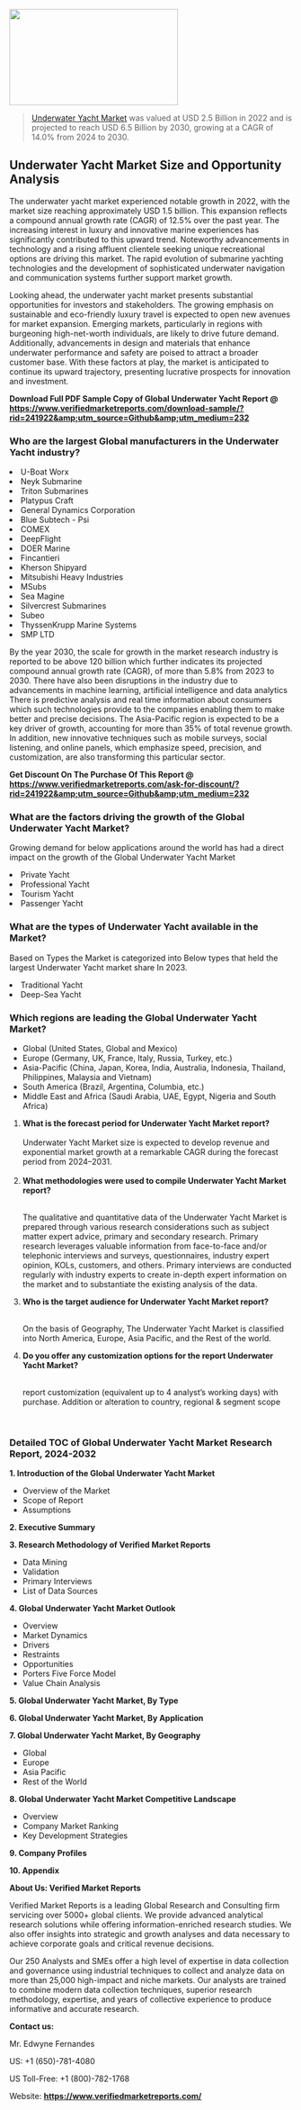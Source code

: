 <img src="https://ffe5etoiles.com/wp-content/uploads/2024/12/MST1-300x171.png" alt="" width="300" height="171" class="alignnone size-medium wp-image-20088" /><blockquote><p><p><a href="https://www.verifiedmarketreports.com/download-sample/?rid=241922&utm_source=Github&utm_medium=232" target="_blank">Underwater Yacht Market</a> was valued at USD 2.5 Billion in 2022 and is projected to reach USD 6.5 Billion by 2030, growing at a CAGR of 14.0% from 2024 to 2030.</p></blockquote><p><h2>Underwater Yacht Market Size and Opportunity Analysis</h2> <p>The underwater yacht market experienced notable growth in 2022, with the market size reaching approximately USD 1.5 billion. This expansion reflects a compound annual growth rate (CAGR) of 12.5% over the past year. The increasing interest in luxury and innovative marine experiences has significantly contributed to this upward trend. Noteworthy advancements in technology and a rising affluent clientele seeking unique recreational options are driving this market. The rapid evolution of submarine yachting technologies and the development of sophisticated underwater navigation and communication systems further support market growth.</p> <p>Looking ahead, the underwater yacht market presents substantial opportunities for investors and stakeholders. The growing emphasis on sustainable and eco-friendly luxury travel is expected to open new avenues for market expansion. Emerging markets, particularly in regions with burgeoning high-net-worth individuals, are likely to drive future demand. Additionally, advancements in design and materials that enhance underwater performance and safety are poised to attract a broader customer base. With these factors at play, the market is anticipated to continue its upward trajectory, presenting lucrative prospects for innovation and investment.</p> </p><p class=""><strong>Download Full PDF Sample Copy of Global Underwater Yacht Report @ <a href="https://www.verifiedmarketreports.com/download-sample/?rid=241922&amp;utm_source=Github&amp;utm_medium=232" target="_blank">https://www.verifiedmarketreports.com/download-sample/?rid=241922&amp;utm_source=Github&amp;utm_medium=232</a></strong></p><h3 id="" class="">Who are the largest Global manufacturers in the Underwater Yacht industry?</h3><p><li>U-Boat Worx</li><li> Neyk Submarine</li><li> Triton Submarines</li><li> Platypus Craft</li><li> General Dynamics Corporation</li><li> Blue Subtech - Psi</li><li> COMEX</li><li> DeepFlight</li><li> DOER Marine</li><li> Fincantieri</li><li> Kherson Shipyard</li><li> Mitsubishi Heavy Industries</li><li> MSubs</li><li> Sea Magine</li><li> Silvercrest Submarines</li><li> Subeo</li><li> ThyssenKrupp Marine Systems</li><li> SMP LTD</li></p><div class=""><div class="" dir="" data-message-author-role="" data-message-id="" data-message-model-slug=""><div class=""><div class=""><div class=""><div class="" dir="" data-message-author-role="" data-message-id="" data-message-model-slug=""><div class=""><div class=""><p>By the year 2030, the scale for growth in the market research industry is reported to be above 120 billion which further indicates its projected compound annual growth rate (CAGR), of more than 5.8% from 2023 to 2030. There have also been disruptions in the industry due to advancements in machine learning, artificial intelligence and data analytics There is predictive analysis and real time information about consumers which such technologies provide to the companies enabling them to make better and precise decisions. The Asia-Pacific region is expected to be a key driver of growth, accounting for more than 35% of total revenue growth. In addition, new innovative techniques such as mobile surveys, social listening, and online panels, which emphasize speed, precision, and customization, are also transforming this particular sector.</p><p><strong>Get Discount On The Purchase Of This Report @&nbsp; <a href="https://www.verifiedmarketreports.com/ask-for-discount/?rid=241922&amp;utm_source=Github&amp;utm_medium=232" target="_blank">https://www.verifiedmarketreports.com/ask-for-discount/?rid=241922&amp;utm_source=Github&amp;utm_medium=232</a></strong></p></div></div></div></div></div></div></div></div><h3 id="" class="">What are the factors driving the growth of the Global Underwater Yacht Market?</h3><p id="" class="">Growing demand for below applications around the world has had a direct impact on the growth of the Global Underwater Yacht Market</p><p id="" class=""><li>Private Yacht</li><li> Professional Yacht</li><li> Tourism Yacht</li><li> Passenger Yacht</li></p><h3 id="" class="">What are the types of Underwater Yacht available in the Market?</h3><p id="" class="">Based on Types the Market is categorized into Below types that held the largest Underwater Yacht market share In 2023.</p><p id="" class=""><li>Traditional Yacht</li><li> Deep-Sea Yacht</li></p><h3 id="" class="">Which regions are leading the Global Underwater Yacht Market?</h3><ul><li>Global (United States, Global and Mexico)</li><li>Europe (Germany, UK, France, Italy, Russia, Turkey, etc.)</li><li>Asia-Pacific (China, Japan, Korea, India, Australia, Indonesia, Thailand, Philippines, Malaysia and Vietnam)</li><li>South America (Brazil, Argentina, Columbia, etc.)</li><li>Middle East and Africa (Saudi Arabia, UAE, Egypt, Nigeria and South Africa)</li></ul><p><ol><li><strong>What is the forecast period for Underwater Yacht Market report?<br /></strong><br /><span data-sheets-root="1" data-sheets-value="{&quot;1&quot;:2,&quot;2&quot;:&quot;XXXX size is expected to develop revenue and exponential market growth at a remarkable CAGR during the forecast period from 2024&ndash;2030.&quot;}" data-sheets-userformat="{&quot;2&quot;:12674,&quot;4&quot;:{&quot;1&quot;:2,&quot;2&quot;:16776960},&quot;10&quot;:2,&quot;11&quot;:0,&quot;15&quot;:&quot;Arial&quot;,&quot;16&quot;:12}">Underwater Yacht Market size is expected to develop revenue and exponential market growth at a remarkable CAGR during the forecast period from 2024&ndash;2031.</span><br /><br /></li><li><strong>What methodologies were used to compile Underwater Yacht Market report?<br /><br /></strong><p>The qualitative and quantitative data of the&nbsp;Underwater Yacht Market is prepared through various research considerations such as subject matter expert advice, primary and secondary research. Primary research leverages valuable information from face-to-face and/or telephonic interviews and surveys, questionnaires, industry expert opinion, KOLs, customers, and others. Primary interviews are conducted regularly with industry experts to create in-depth expert information on the market and to substantiate the existing analysis of the data.&nbsp;</p></li><li><strong>Who is the target audience for Underwater Yacht Market report?<br /><br /></strong><p>On the basis of Geography, The&nbsp;Underwater Yacht Market is classified into North America, Europe, Asia Pacific, and the Rest of the world.</p></li><li><strong>Do you offer any customization options for the report Underwater Yacht Market?<br /><br /></strong><p>report customization (equivalent up to 4 analyst&rsquo;s working days) with purchase. Addition or alteration to country, regional &amp; segment scope</p><p>&nbsp;</p></li></ol></p><h3 id="" class="">Detailed TOC of Global Underwater Yacht Market Research Report, 2024-2032</h3><p id="" class=""><strong>1. Introduction of the Global Underwater Yacht Market</strong></p><ul><li>Overview of the Market</li><li>Scope of Report</li><li>Assumptions</li></ul><p id="" class=""><strong>2. Executive Summary</strong></p><p id="" class=""><strong>3. Research Methodology of&nbsp;Verified Market Reports</strong></p><ul><li>Data Mining</li><li>Validation</li><li>Primary Interviews</li><li>List of Data Sources</li></ul><p id="" class=""><strong>4. Global Underwater Yacht Market Outlook</strong></p><ul><li>Overview</li><li>Market Dynamics</li><li>Drivers</li><li>Restraints</li><li>Opportunities</li><li>Porters Five Force Model</li><li>Value Chain Analysis</li></ul><p id="" class=""><strong>5. Global Underwater Yacht Market, By&nbsp;Type</strong></p><p id="" class=""><strong>6. Global Underwater Yacht Market, By Application</strong></p><p id="" class=""><strong>7. Global Underwater Yacht Market, By Geography</strong></p><ul><li>Global</li><li>Europe</li><li>Asia Pacific</li><li>Rest of the World</li></ul><p id="" class=""><strong>8. Global Underwater Yacht Market Competitive Landscape</strong></p><ul><li>Overview</li><li>Company Market Ranking</li><li>Key Development Strategies</li></ul><p id="" class=""><strong>9. Company Profiles</strong></p><p id="" class=""><strong>10. Appendix</strong></p><p id="" class=""><strong>About Us: Verified Market Reports</strong></p><p id="" class="">Verified Market Reports is a leading Global Research and Consulting firm servicing over 5000+ global clients. We provide advanced analytical research solutions while offering information-enriched research studies. We also offer insights into strategic and growth analyses and data necessary to achieve corporate goals and critical revenue decisions.</p><p id="" class="">Our 250 Analysts and SMEs offer a high level of expertise in data collection and governance using industrial techniques to collect and analyze data on more than 25,000 high-impact and niche markets. Our analysts are trained to combine modern data collection techniques, superior research methodology, expertise, and years of collective experience to produce informative and accurate research.</p><p id="" class=""><strong>Contact us:</strong></p><p id="" class="">Mr. Edwyne Fernandes</p><p id="" class="">US: +1 (650)-781-4080</p><p id="" class="">US Toll-Free: +1 (800)-782-1768</p><p id="" class="">Website: <a target="" data-test-app-aware-link=""><strong>https://www.verifiedmarketreports.com/</strong></a></p>
